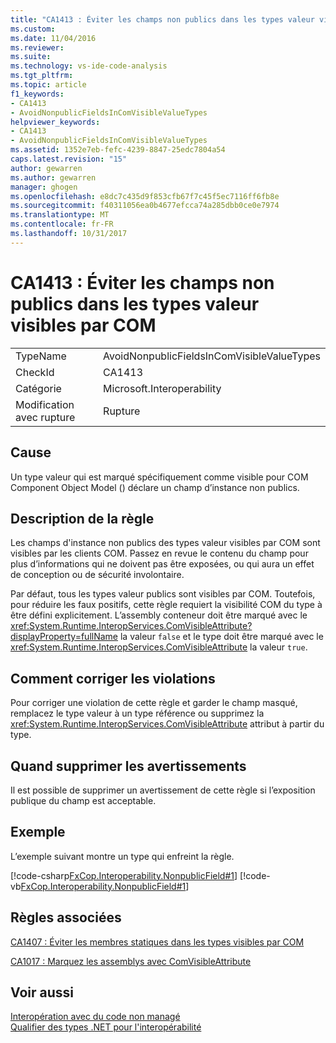 ```yaml
---
title: "CA1413 : Éviter les champs non publics dans les types valeur visibles par COM | Documents Microsoft"
ms.custom: 
ms.date: 11/04/2016
ms.reviewer: 
ms.suite: 
ms.technology: vs-ide-code-analysis
ms.tgt_pltfrm: 
ms.topic: article
f1_keywords:
- CA1413
- AvoidNonpublicFieldsInComVisibleValueTypes
helpviewer_keywords:
- CA1413
- AvoidNonpublicFieldsInComVisibleValueTypes
ms.assetid: 1352e7eb-fefc-4239-8847-25edc7804a54
caps.latest.revision: "15"
author: gewarren
ms.author: gewarren
manager: ghogen
ms.openlocfilehash: e8dc7c435d9f853cfb67f7c45f5ec7116ff6fb8e
ms.sourcegitcommit: f40311056ea0b4677efcca74a285dbb0ce0e7974
ms.translationtype: MT
ms.contentlocale: fr-FR
ms.lasthandoff: 10/31/2017
---
```

# <a name="ca1413-avoid-non-public-fields-in-com-visible-value-types"></a>CA1413 : Éviter les champs non publics dans les types valeur visibles par COM
|||  
|-|-|  
|TypeName|AvoidNonpublicFieldsInComVisibleValueTypes|  
|CheckId|CA1413|  
|Catégorie|Microsoft.Interoperability|  
|Modification avec rupture|Rupture|  
  
## <a name="cause"></a>Cause  
 Un type valeur qui est marqué spécifiquement comme visible pour COM Component Object Model () déclare un champ d’instance non publics.  
  
## <a name="rule-description"></a>Description de la règle  
 Les champs d'instance non publics des types valeur visibles par COM sont visibles par les clients COM. Passez en revue le contenu du champ pour plus d’informations qui ne doivent pas être exposées, ou qui aura un effet de conception ou de sécurité involontaire.  
  
 Par défaut, tous les types valeur publics sont visibles par COM. Toutefois, pour réduire les faux positifs, cette règle requiert la visibilité COM du type à être défini explicitement. L’assembly conteneur doit être marqué avec le <xref:System.Runtime.InteropServices.ComVisibleAttribute?displayProperty=fullName> la valeur `false` et le type doit être marqué avec le <xref:System.Runtime.InteropServices.ComVisibleAttribute> la valeur `true`.  
  
## <a name="how-to-fix-violations"></a>Comment corriger les violations  
 Pour corriger une violation de cette règle et garder le champ masqué, remplacez le type valeur à un type référence ou supprimez la <xref:System.Runtime.InteropServices.ComVisibleAttribute> attribut à partir du type.  
  
## <a name="when-to-suppress-warnings"></a>Quand supprimer les avertissements  
 Il est possible de supprimer un avertissement de cette règle si l’exposition publique du champ est acceptable.  
  
## <a name="example"></a>Exemple  
 L’exemple suivant montre un type qui enfreint la règle.  
  
 [!code-csharp[FxCop.Interoperability.NonpublicField#1](../code-quality/codesnippet/CSharp/ca1413-avoid-non-public-fields-in-com-visible-value-types_1.cs)]
 [!code-vb[FxCop.Interoperability.NonpublicField#1](../code-quality/codesnippet/VisualBasic/ca1413-avoid-non-public-fields-in-com-visible-value-types_1.vb)]  
  
## <a name="related-rules"></a>Règles associées  
 [CA1407 : Éviter les membres statiques dans les types visibles par COM](../code-quality/ca1407-avoid-static-members-in-com-visible-types.md)  
  
 [CA1017 : Marquez les assemblys avec ComVisibleAttribute](../code-quality/ca1017-mark-assemblies-with-comvisibleattribute.md)  
  
## <a name="see-also"></a>Voir aussi  
 [Interopération avec du code non managé](/dotnet/framework/interop/index)   
 [Qualifier des types .NET pour l'interopérabilité](/dotnet/framework/interop/qualifying-net-types-for-interoperation)